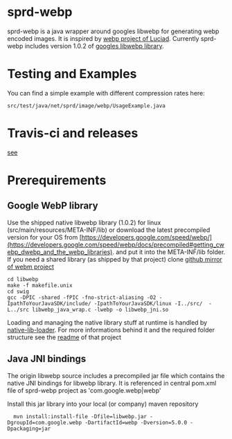 # sprd-webp

sprd-webp is a java wrapper around googles libwebp for generating webp encoded images. It is inspired by [webp
project of Luciad](https://bitbucket.org/luciad/webp-imageio). Currently sprd-webp includes version 1.0.2 of
[googles libwebp library](https://developers.google.com/speed/webp/docs/api).

# Testing and Examples

You can find a simple example with different compression rates here:

    src/test/java/net/sprd/image/webp/UsageExample.java

# Travis-ci and releases

[see](https://travis-ci.org/spreadshirt/sprd-webp)

# Prerequirements

## Google WebP library

Use the shipped native libwebp library (1.0.2) for linux (src/main/resources/META-INF/lib) or download the latest
precompiled version for your OS from
[https://developers.google.com/speed/webp/](https://developers.google.com/speed/webp/docs/precompiled#getting_cwebp_dwebp_and_the_webp_libraries).
and put it into the META-INF/lib folder.
If you need a shared library (as shipped by that project)
clone [github mirror of webm project](https://github.com/webmproject/libwebp)

    cd libwebp
    make -f makefile.unix
    cd swig
    gcc -DPIC -shared -fPIC -fno-strict-aliasing -O2 -IpathToYourJavaSDK/include/ -IpathToYourJavaSDK/linux -I../src/  -L../src libwebp_java_wrap.c -lwebp -o libwebp_jni.so    

Loading and managing the native library stuff at runtime is handled
by [native-lib-loader](https://github.com/scijava/native-lib-loader).
For more informations behind it and the required folder structure see
the [readme](https://github.com/scijava/native-lib-loader/blob/master/README.md) of that project

## Java JNI bindings

The origin libwebp source includes a precompiled jar file which contains the native JNI bindings for libwebp library.
It is referenced in central pom.xml file of sprd-webp project as 'com.google.webp|webp'

Install this jar library into your local (or company) maven repository

      mvn install:install-file -Dfile=libwebp.jar -DgroupId=com.google.webp -DartifactId=webp -Dversion=5.0.0 -Dpackaging=jar
